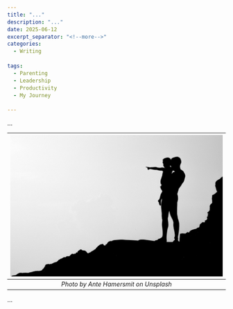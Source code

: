```yaml
---
title: "..."
description: "..."
date: 2025-06-12
excerpt_separator: "<!--more-->"
categories:
  - Writing

tags:
  - Parenting
  - Leadership
  - Productivity
  - My Journey

---
```

...

| ![image](/assets/images/ante-hamersmit-father-unsplash.jpg) |
|:--:|
| *Photo by Ante Hamersmit on Unsplash* |

...